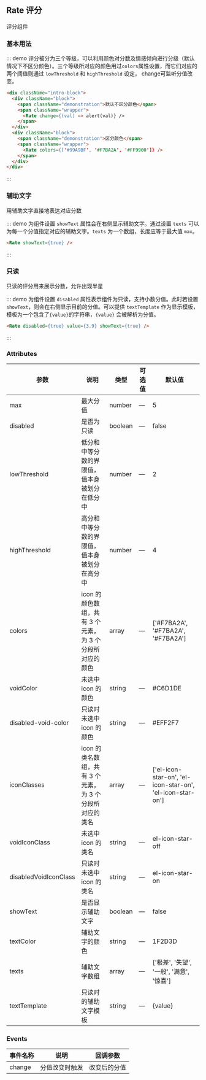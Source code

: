## Rate 评分

评分组件

### 基本用法

::: demo 评分被分为三个等级，可以利用颜色对分数及情感倾向进行分级（默认情况下不区分颜色）。三个等级所对应的颜色用过`colors`属性设置，而它们对应的两个阈值则通过 `lowThreshold` 和 `highThreshold` 设定， change可监听分值改变。
```html
<div className="intro-block">
  <div className="block">
    <span className="demonstration">默认不区分颜色</span>
    <span className="wrapper">
      <Rate change={(val) => alert(val)} />
    </span>
  </div>
  <div className="block">
    <span className="demonstration">区分颜色</span>
    <span className="wrapper">
      <Rate colors={['#99A9BF', '#F7BA2A', '#FF9900']} />
    </span>
  </div>
</div>
```
:::

### 辅助文字

用辅助文字直接地表达对应分数

::: demo 为组件设置 `showText` 属性会在右侧显示辅助文字。通过设置 `texts` 可以为每一个分值指定对应的辅助文字。`texts` 为一个数组，长度应等于最大值 `max`。
```html
<Rate showText={true} />
```
:::



### 只读

只读的评分用来展示分数，允许出现半星

::: demo 为组件设置 `disabled` 属性表示组件为只读，支持小数分值。此时若设置 `showText`，则会在右侧显示目前的分值。可以提供 `textTemplate` 作为显示模板，模板为一个包含了` {value} `的字符串，`{value}` 会被解析为分值。
```html
<Rate disabled={true} value={3.9} showText={true} />
```
:::

### Attributes
| 参数      | 说明    | 类型      | 可选值       | 默认值   |
|---------- |-------- |---------- |-------------  |-------- |
| max | 最大分值 | number | — | 5 |
| disabled | 是否为只读 | boolean | — | false |
| lowThreshold | 低分和中等分数的界限值，值本身<br>被划分在低分中 | number | — | 2 |
| highThreshold | 高分和中等分数的界限值，值本身<br>被划分在高分中 | number | — | 4 |
| colors | icon 的颜色数组，共有 3 个元素，<br>为 3 个分段所对应的颜色 | array | — | ['#F7BA2A', '#F7BA2A', '#F7BA2A'] |
| voidColor | 未选中 icon 的颜色 | string | — | #C6D1DE |
| disabled-void-color | 只读时未选中 icon 的颜色 | string | — | #EFF2F7 |
| iconClasses | icon 的类名数组，共有 3 个元素，<br>为 3 个分段所对应的类名 | array | — | ['el-icon-star-on', 'el-icon-star-on',<br>'el-icon-star-on'] |
| voidIconClass | 未选中 icon 的类名 | string | — | el-icon-star-off |
| disabledVoidIconClass | 只读时未选中 icon 的类名 | string | — | el-icon-star-on |
| showText | 是否显示辅助文字 | boolean | — | false |
| textColor | 辅助文字的颜色 | string | — | 1F2D3D |
| texts | 辅助文字数组 | array | — | ['极差', '失望', '一般', '满意', '惊喜'] |
| textTemplate | 只读时的辅助文字模板 | string | — | {value} |

### Events
| 事件名称      | 说明    | 回调参数      |
|---------- |-------- |---------- |
| change | 分值改变时触发 | 改变后的分值 |
